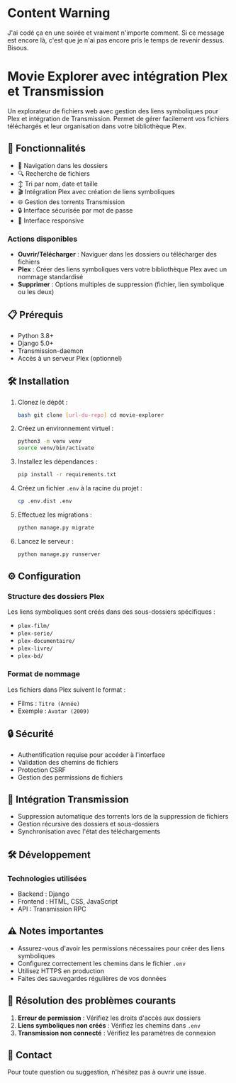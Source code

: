 # Content Warning
J'ai codé ça en une soirée et vraiment n'importe comment. Si ce message est encore là, c'est que je n'ai pas encore pris le temps de revenir dessus. Bisous.

# Movie Explorer avec intégration Plex et Transmission

Un explorateur de fichiers web avec gestion des liens symboliques pour Plex et intégration de Transmission. Permet de gérer facilement vos fichiers téléchargés et leur organisation dans votre bibliothèque Plex.

## 🚀 Fonctionnalités

- 📁 Navigation dans les dossiers
- 🔍 Recherche de fichiers
- ↕️ Tri par nom, date et taille
- 🎬 Intégration Plex avec création de liens symboliques
- 🌐 Gestion des torrents Transmission
- 🔒 Interface sécurisée par mot de passe
- 📱 Interface responsive

### Actions disponibles

- **Ouvrir/Télécharger** : Naviguer dans les dossiers ou télécharger des fichiers
- **Plex** : Créer des liens symboliques vers votre bibliothèque Plex avec un nommage standardisé
- **Supprimer** : Options multiples de suppression (fichier, lien symbolique ou les deux)

## 📋 Prérequis

- Python 3.8+
- Django 5.0+
- Transmission-daemon
- Accès à un serveur Plex (optionnel)

## 🛠️ Installation

1. Clonez le dépôt :
    ```bash
    bash git clone [url-du-repo] cd movie-explorer
    ```

2. Créez un environnement virtuel :
    ```bash
    python3 -m venv venv
    source venv/bin/activate
    ```

3. Installez les dépendances :
    ```bash
    pip install -r requirements.txt
    ```

4. Créez un fichier `.env` à la racine du projet :
    ```bash
    cp .env.dist .env
    ```

5. Effectuez les migrations :
    ```bash
    python manage.py migrate
    ```

6. Lancez le serveur :
    ```bash
    python manage.py runserver
    ```

## ⚙️ Configuration

### Structure des dossiers Plex

Les liens symboliques sont créés dans des sous-dossiers spécifiques :
- `plex-film/`
- `plex-serie/`
- `plex-documentaire/`
- `plex-livre/`
- `plex-bd/`

### Format de nommage

Les fichiers dans Plex suivent le format :
- Films : `Titre (Année)`
- Exemple : `Avatar (2009)`

## 🔒 Sécurité

- Authentification requise pour accéder à l'interface
- Validation des chemins de fichiers
- Protection CSRF
- Gestion des permissions de fichiers

## 🔄 Intégration Transmission

- Suppression automatique des torrents lors de la suppression de fichiers
- Gestion récursive des dossiers et sous-dossiers
- Synchronisation avec l'état des téléchargements

## 🛠️ Développement
### Technologies utilisées

- Backend : Django
- Frontend : HTML, CSS, JavaScript
- API : Transmission RPC

## ⚠️ Notes importantes

- Assurez-vous d'avoir les permissions nécessaires pour créer des liens symboliques
- Configurez correctement les chemins dans le fichier `.env`
- Utilisez HTTPS en production
- Faites des sauvegardes régulières de vos données

## 🐛 Résolution des problèmes courants

1. **Erreur de permission** : Vérifiez les droits d'accès aux dossiers
2. **Liens symboliques non créés** : Vérifiez les chemins dans `.env`
3. **Transmission non connecté** : Vérifiez les paramètres de connexion

## 📮 Contact

Pour toute question ou suggestion, n'hésitez pas à ouvrir une issue.